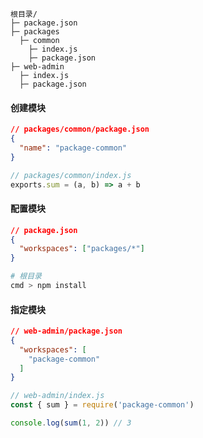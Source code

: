 ```
根目录/
├─ package.json
├─ packages
  ├─ common
    ├─ index.js
    ├─ package.json
├─ web-admin
  ├─ index.js
  ├─ package.json
```

#### 创建模块

```json
// packages/common/package.json
{
  "name": "package-common"
}
```

```javascript
// packages/common/index.js
exports.sum = (a, b) => a + b
```

#### 配置模块

```json
// package.json
{
  "workspaces": ["packages/*"]
}
```

```bash
# 根目录
cmd > npm install
```

#### 指定模块

```json
// web-admin/package.json
{
  "workspaces": [
    "package-common"
  ]
}
```

```javascript
// web-admin/index.js
const { sum } = require('package-common')

console.log(sum(1, 2)) // 3
```